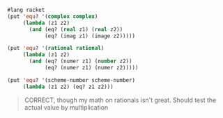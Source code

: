 ```lisp
#lang racket
(put 'equ? '(complex complex)
     (lambda (z1 z2) 
       (and (eq? (real z1) (real z2))
            (eq? (imag z1) (image z2)))))

(put 'equ? '(rational rational)
     (lambda (z1 z2) 
       (and (eq? (numer z1) (number z2))
            (eq? (numer z1) (numer z2)))))

(put 'equ? '(scheme-number scheme-number)
     (lambda (z1 z2) (eq? z1 z2)))


```

> CORRECT, though my math on rationals isn't great. Should test the actual value by multiplication
